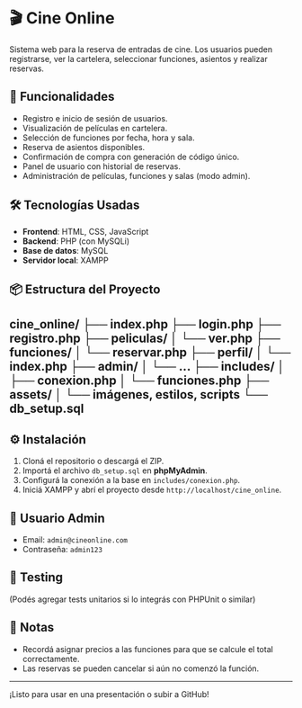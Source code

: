 # 🎬 Cine Online

Sistema web para la reserva de entradas de cine. Los usuarios pueden registrarse, ver la cartelera, seleccionar funciones, asientos y realizar reservas.

## 🚀 Funcionalidades

- Registro e inicio de sesión de usuarios.
- Visualización de películas en cartelera.
- Selección de funciones por fecha, hora y sala.
- Reserva de asientos disponibles.
- Confirmación de compra con generación de código único.
- Panel de usuario con historial de reservas.
- Administración de películas, funciones y salas (modo admin).

## 🛠️ Tecnologías Usadas

- **Frontend**: HTML, CSS, JavaScript
- **Backend**: PHP (con MySQLi)
- **Base de datos**: MySQL
- **Servidor local**: XAMPP

## 📦 Estructura del Proyecto
cine_online/
├── index.php
├── login.php
├── registro.php
├── peliculas/
│ └── ver.php
├── funciones/
│ └── reservar.php
├── perfil/
│ └── index.php
├── admin/
│ └── ...
├── includes/
│ ├── conexion.php
│ └── funciones.php
├── assets/
│ └── imágenes, estilos, scripts
└── db_setup.sql
--------------------------------

## ⚙️ Instalación

1. Cloná el repositorio o descargá el ZIP.
2. Importá el archivo `db_setup.sql` en **phpMyAdmin**.
3. Configurá la conexión a la base en `includes/conexion.php`.
4. Iniciá XAMPP y abrí el proyecto desde `http://localhost/cine_online`.

## 👤 Usuario Admin

- Email: `admin@cineonline.com`
- Contraseña: `admin123`

## 🧪 Testing

(Podés agregar tests unitarios si lo integrás con PHPUnit o similar)

## 📌 Notas

- Recordá asignar precios a las funciones para que se calcule el total correctamente.
- Las reservas se pueden cancelar si aún no comenzó la función.

---

¡Listo para usar en una presentación o subir a GitHub!

